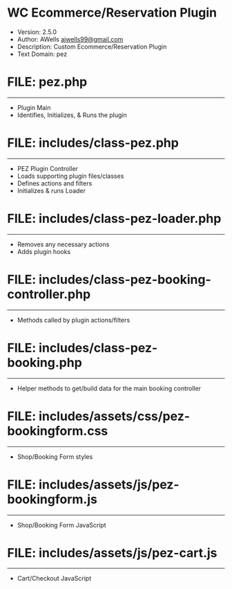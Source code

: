 
 # WC Ecommerce/Reservation Plugin
 - Version:           2.5.0
 - Author:            AWells <ajwells99@gmail.com>
 - Description:       Custom Ecommerce/Reservation Plugin
 - Text Domain:       pez



# FILE:  pez.php
-------------------------------
- Plugin Main
- Identifies, Initializes, & Runs the plugin



# FILE:  includes/class-pez.php
-------------------------------
- PEZ Plugin Controller
- Loads supporting plugin files/classes
- Defines actions and filters
- Initializes & runs Loader



# FILE:  includes/class-pez-loader.php
-------------------------------
- Removes any necessary actions
- Adds plugin hooks



# FILE:  includes/class-pez-booking-controller.php
-------------------------------
- Methods called by plugin actions/filters



# FILE:  includes/class-pez-booking.php
-------------------------------
- Helper methods to get/build data for the main booking controller



# FILE:  includes/assets/css/pez-bookingform.css
-------------------------------
- Shop/Booking Form styles



# FILE:  includes/assets/js/pez-bookingform.js
-------------------------------
- Shop/Booking Form JavaScript



# FILE:  includes/assets/js/pez-cart.js
-------------------------------
- Cart/Checkout JavaScript
